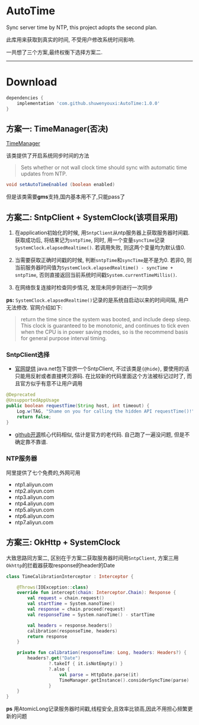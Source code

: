 # AutoTime
Sync server time by NTP, this project adopts the second plan.

此库用来获取到真实的时间, 不受用户修改系统时间影响. 

一共想了三个方案,最终权衡下选择方案二.
___

Download
========
```gradle
dependencies {
    implementation 'com.github.shuwenyouxi:AutoTime:1.0.0'
}

```



## 方案一: TimeManager(否决)
[TimeManager](https://developer.android.com/reference/com/google/android/things/device/TimeManager.html#setautotimeenabled)

该类提供了开启系统同步时间的方法
> Sets whether or not wall clock time should sync with automatic time updates from NTP.
```java
void setAutoTimeEnabled (boolean enabled)
```
 但是该类需要**gms**支持,国内基本用不了,只能pass了

## 方案二: SntpClient + SystemClock(该项目采用)

1. 在application初始化的时候, 用`SntpClient`从ntp服务器上获取服务器时间戳. 获取成功后, 将结果记为`sntpTime`, 同时, 用一个变量`syncTime`记录`SystemClock.elapsedRealtime()`. 若调用失败, 则这两个变量均为默认值0.
2. 当需要获取正确时间戳的时候, 判断`sntpTime`和`syncTime`是不是为0. 若非0, 则当前服务器时间值为`SystemClock.elapsedRealtime() - syncTime + sntpTime`, 否则直接返回当前系统时间戳`System.currentTimeMillis()`.

3. 在网络恢复连接时检查同步情况, 发现未同步则进行一次同步

**ps:** `SystemClock.elapsedRealtime()`记录的是系统自启动以来的时间间隔, 用户无法修改. 官网介绍如下: 
> return the time since the system was booted, and include deep sleep. This clock is guaranteed to be monotonic, and continues to tick even when the CPU is in power saving modes, so is the recommend basis for general purpose interval timing.

### SntpClient选择
- [官网提供](https://android.googlesource.com/platform/frameworks/base/+/master/core/java/android/net/SntpClient.java)
java.net包下提供一个SntpClient, 不过该类是`{@hide}`, 要使用的话只能用反射或者直接拷贝源码. 在比较新的代码里面这个方法被标记过时了, 而且官方似乎有意不让用户调用
```java
@Deprecated
@UnsupportedAppUsage
public boolean requestTime(String host, int timeout) {
    Log.w(TAG, "Shame on you for calling the hidden API requestTime()!");
    return false;
}
```

- [github开源](https://github.com/instacart/truetime-android/blob/master/library/src/main/java/com/instacart/library/truetime/SntpClient.java)核心代码相似, 估计是官方的老代码. 自己跑了一遍没问题, 但是不确定靠不靠谱. 

### NTP服务器
阿里提供了七个免费的,外网可用
- ntp1.aliyun.com
- ntp2.aliyun.com
- ntp3.aliyun.com
- ntp4.aliyun.com
- ntp5.aliyun.com
- ntp6.aliyun.com
- ntp7.aliyun.com

## 方案三: OkHttp + SystemClock
大致思路同方案二, 区别在于方案二获取服务器时间用`SntpClient`, 方案三用`Okhttp`的拦截器获取response的header的Date
```kotlin
class TimeCalibrationInterceptor : Interceptor {

    @Throws(IOException::class)
    override fun intercept(chain: Interceptor.Chain): Response {
        val request = chain.request()
        val startTime = System.nanoTime()
        val response = chain.proceed(request)
        val responseTime = System.nanoTime() - startTime

        val headers = response.headers()
        calibration(responseTime, headers)
        return response
    }

    private fun calibration(responseTime: Long, headers: Headers?) {
        headers?.get("Date")
                ?.takeIf { it.isNotEmpty() }
                ?.also {
                    val parse = HttpDate.parse(it)
                    TimeManager.getInstance().considerSyncTime(parse)
                }
    }
}
```
**ps** 用AtomicLong记录服务器时间戳,线程安全,且效率比锁高,因此不用担心频繁更新的问题
